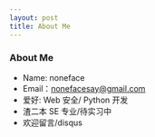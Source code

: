 ```yaml
---
layout: post
title: About Me
---
```

### About Me

- Name: noneface
- Email：nonefacesay@gmail.com 
- 爱好: Web 安全/ Python 开发
- 渣二本 SE 专业/待实习中
- 欢迎留言/disqus
